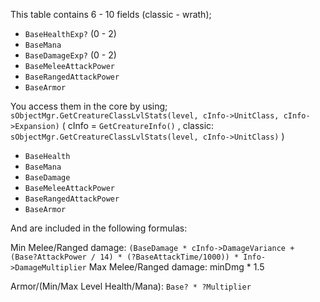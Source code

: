 This table contains 6 - 10 fields (classic - wrath);
- `BaseHealthExp?` (0 - 2)
- `BaseMana`
- `BaseDamageExp?` (0 - 2)
- `BaseMeleeAttackPower`
- `BaseRangedAttackPower`
- `BaseArmor`

You access them in the core by using;
`sObjectMgr.GetCreatureClassLvlStats(level, cInfo->UnitClass, cInfo->Expansion)`
( cInfo = `GetCreatureInfo()` , classic: `sObjectMgr.GetCreatureClassLvlStats(level, cInfo->UnitClass)` )

- `BaseHealth`
- `BaseMana`
- `BaseDamage`
- `BaseMeleeAttackPower`
- `BaseRangedAttackPower`
- `BaseArmor`

And are included in the following formulas:

Min Melee/Ranged damage: `(BaseDamage * cInfo->DamageVariance + (Base?AttackPower / 14) * (?BaseAttackTime/1000)) * Info->DamageMultiplier`
Max Melee/Ranged damage: minDmg * 1.5

Armor/(Min/Max Level Health/Mana): `Base? * ?Multiplier`